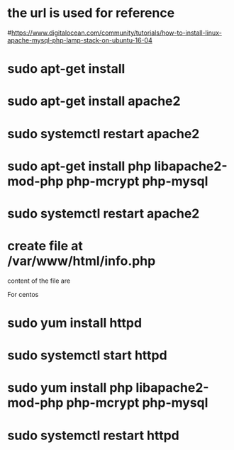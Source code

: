# the url is used for reference
#https://www.digitalocean.com/community/tutorials/how-to-install-linux-apache-mysql-php-lamp-stack-on-ubuntu-16-04

# sudo apt-get install
# sudo apt-get install apache2
# sudo systemctl restart apache2
# sudo apt-get install php libapache2-mod-php php-mcrypt php-mysql
# sudo systemctl restart apache2
# create file at /var/www/html/info.php 
content of the file are 
<?php
phpinfo();
?>

For centos

# sudo yum install httpd
# sudo systemctl start httpd
# sudo yum install php libapache2-mod-php php-mcrypt php-mysql
# sudo systemctl restart httpd
